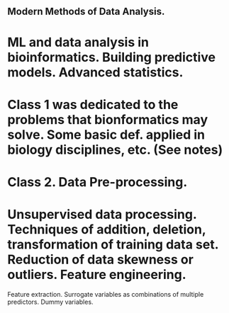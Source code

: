 ## Modern Methods of Data Analysis.
# ML and data analysis in bioinformatics. Building predictive models. Advanced statistics.

# Class 1 was dedicated to the problems that bionformatics may solve. Some basic def. applied in biology disciplines, etc. (See notes)

# Class 2. Data Pre-processing.
# Unsupervised data processing. Techniques of addition, deletion, transformation of training data set. Reduction of data skewness or outliers. Feature engineering.
Feature extraction. Surrogate variables as combinations of multiple predictors. Dummy variables.
